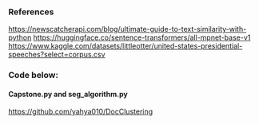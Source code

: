 ### References
https://newscatcherapi.com/blog/ultimate-guide-to-text-similarity-with-python
https://huggingface.co/sentence-transformers/all-mpnet-base-v1
https://www.kaggle.com/datasets/littleotter/united-states-presidential-speeches?select=corpus.csv
### Code below: 
#### Capstone.py and seg_algorithm.py 
https://github.com/yahya010/DocClustering

